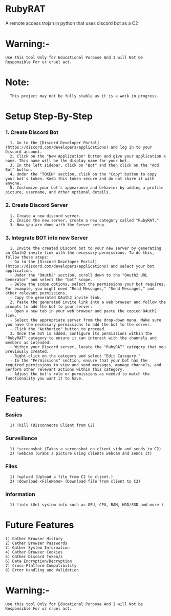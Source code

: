# RubyRAT
A remote access trojan in python that uses discord bot as a C2

# Warning:-
    Use this tool Only for Educational Purpose And I will Not be Responsible For ur cruel act.
    
# Note:
      This project may not be fully stable as it is a work in progress.

# Setup Step-By-Step

### 1. Create Discord Bot
      1. Go to the [Discord Developer Portal](https://discord.com/developers/applications) and log in to your Discord account.
      2. Click on the "New Application" button and give your application a name. This name will be the display name for your bot.
      3. In the left sidebar, click on "Bot" and then click on the "Add Bot" button.
      4. Under the "TOKEN" section, click on the "Copy" button to copy your bot's token. Keep this token secure and do not share it with anyone.
      5. Customize your bot's appearance and behavior by adding a profile picture, username, and other optional details.

### 2. Create Discord Server
      1. Create a new discord server.
      2. Inside the new server, create a new category called "RubyRAT."
      3. Now you are done with the Server setup.

### 3. Integrate BOT into new Server
      1. Invite the created Discord bot to your new server by generating an OAuth2 invite link with the necessary permissions. To do this, follow these steps:
      - Go to the [Discord Developer Portal](https://discord.com/developers/applications) and select your bot application.
      - Under the "OAuth2" section, scroll down to the "OAuth2 URL Generator" and select the "bot" scope.
      - Below the scope options, select the permissions your bot requires. For example, you might need "Read Messages," "Send Messages," and other relevant permissions.
      - Copy the generated OAuth2 invite link.
      2. Paste the generated invite link into a web browser and follow the prompts to add the bot to your server:
      - Open a new tab in your web browser and paste the copied OAuth2 link.
      - Select the appropriate server from the drop-down menu. Make sure you have the necessary permissions to add the bot to the server.
      - Click the "Authorize" button to proceed.
      3. Once the bot is added, configure its permissions within the "RubyRAT" category to ensure it can interact with the channels and members as intended:
      - Within your Discord server, locate the "RubyRAT" category that you previously created.
      - Right-click on the category and select "Edit Category."
      - In the "Permissions" section, ensure that your bot has the required permissions to view and send messages, manage channels, and perform other relevant actions within this category.
      - Adjust the bot's role or permissions as needed to match the functionality you want it to have.


# Features:

### Basics
      1) !kill (Disconnects Client from C2)

### Surveillance
      1) !screenshot (Takes a screenshot on client side and sends to C2)
      2) !webcam (Grabs a picture using clients webcam and sends it)

### Files
      1) !upload (Upload a file from C2 to client.)
      2) !download <FileName> (Download file from client to C2)

### Information
      1) !info (Get system info such as GPU, CPU, RAM, HDD/SSD and more.)


# Future Features
    1) Gather Browser History
    2) Gather Browser Passwords
    3) Gather System Information
    4) Gather Browser Cookies
    5) Gather Discord Token/s
    6) Data Encryption/Decryption
    7) Cross-Platform Compatibility
    8) Error Handling and Validation
    

# Warning:-
    Use this tool Only for Educational Purpose And I will Not be Responsible For ur cruel act.
